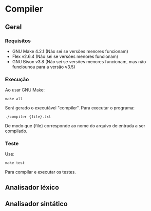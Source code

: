 

# Compiler

## Geral
### Requisitos
- GNU Make 4.2.1 (Não sei se versões menores funcionam)
- Flex v2.6.4 (Não sei se versões menores funcionam)
- GNU Bison v3.8 (Não sei se versões menores funcionam, mas não funciounou para a versão v3.5)
### Execução
Ao usar GNU Make:

	make all

Será gerado o executável "compiler". Para executar o programa:

    ./compiler {file}.txt
De modo que {file} corresponde ao nome do arquivo de entrada a ser compilado.

### Teste
Use:

	make test
	
Para compilar e executar os testes.

## Analisador léxico
## Analisador sintático


